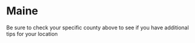 # Maine
Be sure to check your specific county above to see if you have additional tips for your location